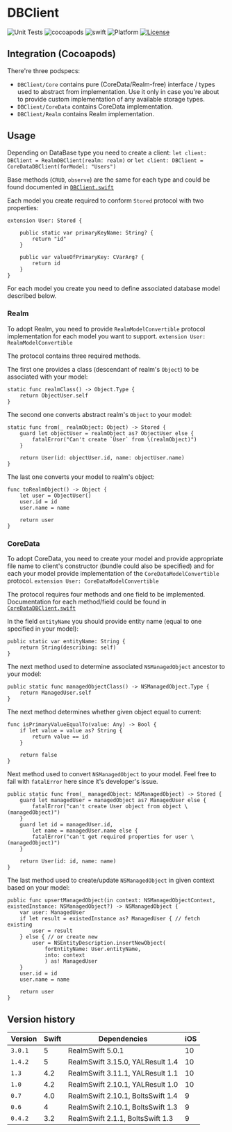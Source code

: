 # DBClient

![Unit Tests](https://github.com/rnkyr/DBClient/workflows/Unit%20Tests/badge.svg?branch=master&event=push) ![cocoapods](https://img.shields.io/badge/pod-3.0-blue)  ![swift](https://img.shields.io/badge/Swift-5.0-orange.svg) ![Platform](http://img.shields.io/badge/platform-iOS-blue.svg?style=flat) [![License](http://img.shields.io/badge/license-MIT-green.svg?style=flat)](https://github.com/rnkyr/DBClient/blob/master/LICENSE)

## Integration (Cocoapods)

There're three podspecs:

- `DBClient/Core` contains pure (CoreData/Realm-free) interface / types used to abstract from implementation. Use it only in case you're about to provide custom implementation of any available storage types.
- `DBClient/CoreData` contains CoreData implementation.
- `DBClient/Realm` contains Realm implementation.

## Usage

Depending on DataBase type you need to create a client:
`let client: DBClient = RealmDBClient(realm: realm)`
or
`let client: DBClient = CoreDataDBClient(forModel: "Users")`

Base methods (`CRUD`,  `observe`) are the same for each type and could be found documented in [`DBClient.swift`](https://github.com/rnkyr/DBClient/blob/master/DBClient/Core/DBClient.swift)

Each model you create required to conform `Stored` protocol with two properties:
```
extension User: Stored {

    public static var primaryKeyName: String? {
        return "id"
    }

    public var valueOfPrimaryKey: CVarArg? {
        return id
    }
}
```

For each model you create you need to define associated database model described below.

### Realm

To adopt Realm, you need to provide `RealmModelConvertible` protocol implementation for each model you want to support.
`extension User: RealmModelConvertible`

The protocol contains three required methods.

The first one provides a  class (descendant of realm's `Object`) to be associated with your model:
```
static func realmClass() -> Object.Type {
    return ObjectUser.self
}
```

The second one converts abstract realm's `Object` to your model:  
```
static func from(_ realmObject: Object) -> Stored {
    guard let objectUser = realmObject as? ObjectUser else {
        fatalError("Can't create `User` from \(realmObject)")
    }

    return User(id: objectUser.id, name: objectUser.name)
}
```

The last one converts your model to realm's object:
```
func toRealmObject() -> Object {
    let user = ObjectUser()
    user.id = id
    user.name = name

    return user
}
```

### CoreData

To adopt CoreData, you need to create your model and provide appropriate file name to client's constructor (bundle could also be specified) and for each your model provide implementation of the `CoreDataModelConvertible` protocol.
`extension User: CoreDataModelConvertible`

The protocol requires four methods and one field to be implemented. Documentation for each method/field could be found in [`CoreDataDBClient.swift`](https://github.com/rnkyr/DBClient/blob/master/DBClient/CoreData/CoreDataDBClient.swift)

In the field `entityName` you should provide entity name (equal to one specified in your model):
```
public static var entityName: String {
    return String(describing: self)
}
```

The next method used to determine associated `NSManagedObject` ancestor to your model:
```
public static func managedObjectClass() -> NSManagedObject.Type {
    return ManagedUser.self
}
```

The next method determines whether given object equal to current: 
```
func isPrimaryValueEqualTo(value: Any) -> Bool {
    if let value = value as? String {
        return value == id
    }

    return false
}
```

Next method used to convert `NSManagedObject` to your model. Feel free to fail with `fatalError` here since it's developer's issue. 
```
public static func from(_ managedObject: NSManagedObject) -> Stored {
    guard let managedUser = managedObject as? ManagedUser else {
        fatalError("can't create User object from object \(managedObject)")
    }
    guard let id = managedUser.id,
        let name = managedUser.name else {
        fatalError("can't get required properties for user \(managedObject)")
    }

    return User(id: id, name: name)
}
```

The last method used to create/update `NSManagedObject` in given context based on your model:
```
public func upsertManagedObject(in context: NSManagedObjectContext, existedInstance: NSManagedObject?) -> NSManagedObject {
    var user: ManagedUser
    if let result = existedInstance as? ManagedUser { // fetch existing
        user = result
    } else { // or create new
        user = NSEntityDescription.insertNewObject(
            forEntityName: User.entityName,
            into: context
            ) as! ManagedUser
    }
    user.id = id
    user.name = name

    return user
}

```

## Version history


| Version | Swift | Dependencies                                | iOS  |
|----------|-------|----------------------------------------|------|
| `3.0.1`     | 5       | RealmSwift 5.0.1  | 10   |
| `1.4.2`     | 5       | RealmSwift 3.15.0, YALResult 1.4  | 10   |
| `1.3`     | 4.2    | RealmSwift 3.11.1, YALResult 1.1  | 10   |
| `1.0`     | 4.2    | RealmSwift 2.10.1, YALResult 1.0  | 10   |
| `0.7`     | 4.0    | RealmSwift 2.10.1, BoltsSwift 1.4  | 9     |
| `0.6`     |  4      | RealmSwift 2.10.1, BoltsSwift 1.3  | 9     |
| `0.4.2` |  3.2   | RealmSwift 2.1.1,  BoltsSwift 1.3   | 9     |
